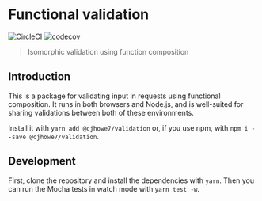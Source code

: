 # Functional validation

[![CircleCI](https://circleci.com/gh/cjhowe7/validation/tree/master.svg?style=svg)](https://circleci.com/gh/cjhowe7/validation/tree/master)
[![codecov](https://codecov.io/gh/cjhowe7/validation/branch/master/graph/badge.svg)](https://codecov.io/gh/cjhowe7/validation)

> Isomorphic validation using function composition

## Introduction

This is a package for validating input in requests using functional composition.
It runs in both browsers and Node.js, and is well-suited for sharing validations
between both of these environments.

Install it with `yarn add @cjhowe7/validation` or, if you use npm, with
`npm i --save @cjhowe7/validation`.

## Development

First, clone the repository and install the dependencies with `yarn`. Then you
can run the Mocha tests in watch mode with `yarn test -w`.
